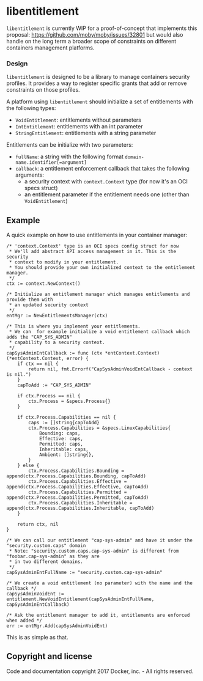 # libentitlement

`libentitlement` is currently WIP for a proof-of-concept that implements this
proposal: https://github.com/moby/moby/issues/32801 but would also handle on the
long term a broader scope of constraints on different containers management 
platforms.

### Design

`libentitlement` is designed to be a library to manage containers
security profiles. It provides a way to register specific grants that add or
remove constraints on those profiles.

A platform using `libentitlement` should initialize a set of entitlements with
the following types:
- `VoidEntitlement`: entitlements without parameters
- `IntEntitlement`: entitlements with an int parameter
- `StringEntitlement`: entitlements with a string parameter

Entitlements can be initialize with two parameters:
- `fullName`: a string with the following format `domain-name.identifier[=argument]`
- `callback`: a entitlement enforcement callback that takes the following arguments:
  - a security context with `context.Context` type (for now it's an OCI specs struct)
  - an entitlement parameter if the entitlement needs one (other than `VoidEntitlement`)

## Example
A quick example on how to use entitlements in your container manager:
```golang
/* 'context.Context' type is an OCI specs config struct for now
 * We'll add abstract API access management in it. This is the security
 * context to modify in your entitlement.
 * You should provide your own initialized context to the entitlement manager.
 */
ctx := context.NewContext()

/* Initialize an entitlement manager which manages entitlements and provide them with
 * an updated security context
 */
entMgr := NewEntitlementsManager(ctx)

/* This is where you implement your entitlements.
 * We can  for example initialize a void entitlement callback which adds the "CAP_SYS_ADMIN"
 * capability to a security context.
 */
capSysAdminEntCallback := func (ctx *entContext.Context) (*entContext.Context, error) {
	if ctx == nil {
		return nil, fmt.Errorf("CapSysAdminVoidEntCallback - context is nil.")
	}
	capToAdd := "CAP_SYS_ADMIN"

	if ctx.Process == nil {
		ctx.Process = &specs.Process{}
	}

	if ctx.Process.Capabilities == nil {
		caps := []string{capToAdd}
		ctx.Process.Capabilities = &specs.LinuxCapabilities{
			Bounding: caps,
			Effective: caps,
			Permitted: caps,
			Inheritable: caps,
			Ambient: []string{},
		}
	} else {
		ctx.Process.Capabilities.Bounding = append(ctx.Process.Capabilities.Bounding, capToAdd)
		ctx.Process.Capabilities.Effective = append(ctx.Process.Capabilities.Effective, capToAdd)
		ctx.Process.Capabilities.Permitted = append(ctx.Process.Capabilities.Permitted, capToAdd)
		ctx.Process.Capabilities.Inheritable = append(ctx.Process.Capabilities.Inheritable, capToAdd)
	}

	return ctx, nil
}

/* We can call our entitlement "cap-sys-admin" and have it under the "security.custom.caps" domain
 * Note: "security.custom.caps.cap-sys-admin" is different from "foobar.cap-sys-admin" as they are
 * in two different domains.
 */
capSysAdminEntFullName := "security.custom.cap-sys-admin"

/* We create a void entitlement (no parameter) with the name and the callback */
capSysAdminVoidEnt := entitlement.NewVoidEntitlement(capSysAdminEntFullName, capSysAdminEntCallback)

/* Ask the entitlement manager to add it, entitlements are enforced when added */
err := entMgr.Add(capSysAdminVoidEnt)
```

This is as simple as that.

## Copyright and license

Code and documentation copyright 2017 Docker, inc. - All rights reserved.